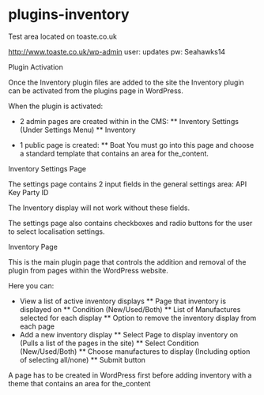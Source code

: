plugins-inventory
=================

Test area located on toaste.co.uk

http://www.toaste.co.uk/wp-admin
user: updates
pw: Seahawks14

Plugin Activation

Once the Inventory plugin files are added to the site the Inventory plugin can be activated from the plugins page in WordPress.

When the plugin is activated:
* 2 admin pages are created within in the CMS:
** Inventory Settings (Under Settings Menu)
** Inventory

* 1 public page is created:
** Boat
You must go into this page and choose a standard template that contains an area for the_content.


Inventory Settings Page

The settings page contains 2 input fields in the general settings area:
API Key
Party ID 

The Inventory display will not work without these fields.

The settings page also contains checkboxes and radio buttons for the user to select localisation settings.


Inventory Page

This is the main plugin page that controls the addition and removal of the plugin from pages within the WordPress website.

Here you can:

* View a list of active inventory displays
** Page that inventory is displayed on
** Condition (New/Used/Both)
** List of Manufactures selected for each display
** Option to remove the inventory display from each page
* Add a new inventory display
** Select Page to display inventory on (Pulls a list of the pages in the site)
** Select Condition (New/Used/Both)
** Choose manufactures to display (Including option of selecting all/none)
** Submit button

A page has to be created in WordPress first before adding inventory with a theme that contains an area for the_content
